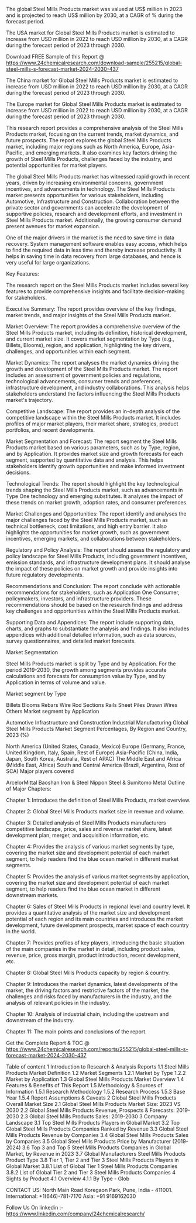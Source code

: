 The global Steel Mills Products market was valued at US$ million in 2023 and is projected to reach US$ million by 2030, at a CAGR of % during the forecast period.

The USA market for Global Steel Mills Products market is estimated to increase from USD million in 2022 to reach USD million by 2030, at a CAGR during the forecast period of 2023 through 2030.

Download FREE Sample of this Report @ https://www.24chemicalresearch.com/download-sample/255215/global-steel-mills-s-forecast-market-2024-2030-437

The China market for Global Steel Mills Products market is estimated to increase from USD million in 2022 to reach USD million by 2030, at a CAGR during the forecast period of 2023 through 2030.

The Europe market for Global Steel Mills Products  market is estimated to increase from USD million in 2022 to reach USD million by 2030, at a CAGR during the forecast period of 2023 through 2030.

This research report provides a comprehensive analysis of the Steel Mills Products market, focusing on the current trends, market dynamics, and future prospects. The report explores the global Steel Mills Products market, including major regions such as North America, Europe, Asia-Pacific, and emerging markets. It also examines key factors driving the growth of Steel Mills Products, challenges faced by the industry, and potential opportunities for market players.

The global Steel Mills Products market has witnessed rapid growth in recent years, driven by increasing environmental concerns, government incentives, and advancements in technology. The Steel Mills Products market presents opportunities for various stakeholders, including Automotive, Infrastructure and Construction. Collaboration between the private sector and governments can accelerate the development of supportive policies, research and development efforts, and investment in Steel Mills Products market. Additionally, the growing consumer demand present avenues for market expansion.

One of the major drivers in the market is the need to save time in data recovery. System management software enables easy access, which helps to find the required data in less time and thereby increase productivity. It helps in saving time in data recovery from large databases, and hence is very useful for large organizations.

Key Features:

The research report on the Steel Mills Products market includes several key features to provide comprehensive insights and facilitate decision-making for stakeholders.

Executive Summary: The report provides overview of the key findings, market trends, and major insights of the Steel Mills Products market.

Market Overview: The report provides a comprehensive overview of the Steel Mills Products market, including its definition, historical development, and current market size. It covers market segmentation by Type (e.g., Billets, Blooms), region, and application, highlighting the key drivers, challenges, and opportunities within each segment.

Market Dynamics: The report analyses the market dynamics driving the growth and development of the Steel Mills Products market. The report includes an assessment of government policies and regulations, technological advancements, consumer trends and preferences, infrastructure development, and industry collaborations. This analysis helps stakeholders understand the factors influencing the Steel Mills Products market's trajectory.

Competitive Landscape: The report provides an in-depth analysis of the competitive landscape within the Steel Mills Products market. It includes profiles of major market players, their market share, strategies, product portfolios, and recent developments.

Market Segmentation and Forecast: The report segment the Steel Mills Products market based on various parameters, such as by Type, region, and by Application. It provides market size and growth forecasts for each segment, supported by quantitative data and analysis. This helps stakeholders identify growth opportunities and make informed investment decisions.

Technological Trends: The report should highlight the key technological trends shaping the Steel Mills Products market, such as advancements in Type One technology and emerging substitutes. It analyses the impact of these trends on market growth, adoption rates, and consumer preferences.

Market Challenges and Opportunities: The report identify and analyses the major challenges faced by the Steel Mills Products market, such as technical bottleneck, cost limitations, and high entry barrier. It also highlights the opportunities for market growth, such as government incentives, emerging markets, and collaborations between stakeholders.

Regulatory and Policy Analysis: The report should assess the regulatory and policy landscape for Steel Mills Products, including government incentives, emission standards, and infrastructure development plans. It should analyse the impact of these policies on market growth and provide insights into future regulatory developments.

Recommendations and Conclusion: The report conclude with actionable recommendations for stakeholders, such as Application One Consumer, policymakers, investors, and infrastructure providers. These recommendations should be based on the research findings and address key challenges and opportunities within the Steel Mills Products market.

Supporting Data and Appendices: The report include supporting data, charts, and graphs to substantiate the analysis and findings. It also includes appendices with additional detailed information, such as data sources, survey questionnaires, and detailed market forecasts.

Market Segmentation

Steel Mills Products market is split by Type and by Application. For the period 2019-2030, the growth among segments provides accurate calculations and forecasts for consumption value by Type, and by Application in terms of volume and value.

Market segment by Type

Billets
Blooms
Rebars
Wire Rod
Sections
Rails
Sheet Piles
Drawn Wires
Others
Market segment by Application

Automotive
Infrastructure and Construction
Industrial Manufacturing
Global Steel Mills Products Market Segment Percentages, By Region and Country, 2023 (%)

North America (United States, Canada, Mexico)
Europe (Germany, France, United Kingdom, Italy, Spain, Rest of Europe)
Asia-Pacific (China, India, Japan, South Korea, Australia, Rest of APAC)
The Middle East and Africa (Middle East, Africa)
South and Central America (Brazil, Argentina, Rest of SCA)
Major players covered

ArcelorMittal
Baoshan Iron & Steel
Nippon Steel & Sumitomo Metal
Outline of Major Chapters:

Chapter 1: Introduces the definition of Steel Mills Products, market overview.

Chapter 2: Global Steel Mills Products market size in revenue and volume.

Chapter 3: Detailed analysis of Steel Mills Products manufacturers competitive landscape, price, sales and revenue market share, latest development plan, merger, and acquisition information, etc.

Chapter 4: Provides the analysis of various market segments by type, covering the market size and development potential of each market segment, to help readers find the blue ocean market in different market segments.

Chapter 5: Provides the analysis of various market segments by application, covering the market size and development potential of each market segment, to help readers find the blue ocean market in different downstream markets.

Chapter 6: Sales of Steel Mills Products in regional level and country level. It provides a quantitative analysis of the market size and development potential of each region and its main countries and introduces the market development, future development prospects, market space of each country in the world.

Chapter 7: Provides profiles of key players, introducing the basic situation of the main companies in the market in detail, including product sales, revenue, price, gross margin, product introduction, recent development, etc.

Chapter 8: Global Steel Mills Products capacity by region & country.

Chapter 9: Introduces the market dynamics, latest developments of the market, the driving factors and restrictive factors of the market, the challenges and risks faced by manufacturers in the industry, and the analysis of relevant policies in the industry.

Chapter 10: Analysis of industrial chain, including the upstream and downstream of the industry.

Chapter 11: The main points and conclusions of the report.

Get the Complete Report & TOC @ https://www.24chemicalresearch.com/reports/255215/global-steel-mills-s-forecast-market-2024-2030-437

Table of content
1 Introduction to Research & Analysis Reports
1.1 Steel Mills Products Market Definition
1.2 Market Segments
1.2.1 Market by Type
1.2.2 Market by Application
1.3 Global Steel Mills Products Market Overview
1.4 Features & Benefits of This Report
1.5 Methodology & Sources of Information
1.5.1 Research Methodology
1.5.2 Research Process
1.5.3 Base Year
1.5.4 Report Assumptions & Caveats
2 Global Steel Mills Products Overall Market Size
2.1 Global Steel Mills Products Market Size: 2023 VS 2030
2.2 Global Steel Mills Products Revenue, Prospects & Forecasts: 2019-2030
2.3 Global Steel Mills Products Sales: 2019-2030
3 Company Landscape
3.1 Top Steel Mills Products Players in Global Market
3.2 Top Global Steel Mills Products Companies Ranked by Revenue
3.3 Global Steel Mills Products Revenue by Companies
3.4 Global Steel Mills Products Sales by Companies
3.5 Global Steel Mills Products Price by Manufacturer (2019-2024)
3.6 Top 3 and Top 5 Steel Mills Products Companies in Global Market, by Revenue in 2023
3.7 Global Manufacturers Steel Mills Products Product Type
3.8 Tier 1, Tier 2 and Tier 3 Steel Mills Products Players in Global Market
3.8.1 List of Global Tier 1 Steel Mills Products Companies
3.8.2 List of Global Tier 2 and Tier 3 Steel Mills Products Companies
4 Sights by Product
4.1 Overview
4.1.1 By Type - Glob

CONTACT US:
North Main Road Koregaon Park, Pune, India - 411001.
International: +1(646)-781-7170
Asia: +91 9169162030

Follow Us On linkedin :- https://www.linkedin.com/company/24chemicalresearch/
